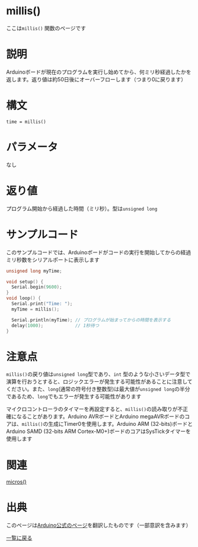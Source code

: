 # millis()

ここは`millis()` 関数のページです

# 説明

Arduinoボードが現在のプログラムを実行し始めてから、何ミリ秒経過したかを返します。返り値は約50日後にオーバーフローします（つまり0に戻ります）

# 構文

`time = millis()`

# パラメータ

なし

# 返り値

プログラム開始から経過した時間（ミリ秒）。型は`unsigned long`

# サンプルコード

このサンプルコードでは、Arduinoボードがコードの実行を開始してからの経過ミリ秒数をシリアルポートに表示します

```cpp
unsigned long myTime;

void setup() {
  Serial.begin(9600);
}
void loop() {
  Serial.print("Time: ");
  myTime = millis();

  Serial.println(myTime); // プログラムが始まってからの時間を表示する
  delay(1000);            // 1秒待つ
}
```

# 注意点

`millis()`の戻り値は`unsigned long`型であり、`int` 型のような小さいデータ型で演算を行おうとすると、ロジックエラーが発生する可能性があることに注意してください。また、`long`(通常の符号付き整数型)は最大値が`unsigned long`の半分であるため、`long`でもエラーが発生する可能性があります

マイクロコントローラのタイマーを再設定すると、`millis()`の読み取りが不正確になることがあります。Arduino AVRボードとArduino megaAVRボードのコアは、`millis()`の生成にTimer0を使用します。Arduino ARM (32-bits)ボードとArduino SAMD (32-bits ARM Cortex-M0+)ボードのコアはSysTickタイマーを使用します

# 関連

[micros()](./../micros)

# 出典

このページは[Arduino公式のページ](https://www.arduino.cc/reference/en/language/functions/time/millis/)を翻訳したものです（一部意訳を含みます）

[一覧に戻る](https://docs.nchlab.net/Arduino/ref/)  
